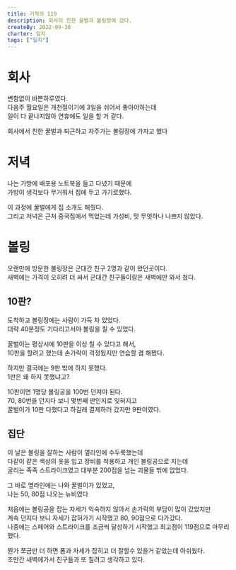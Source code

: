 ```yaml
---
title: 기적의 119
description: 회사의 친한 꿀벌과 볼링장에 갔다.
createBy: 2022-09-30
charter: 일지
tags: ["일지"]
---
```


# 회사

변함없이 바쁜하루였다.  
다음주 월요일은 개천절이기에 3일을 쉬어서 좋아야하는데  
일이 다 끝나지않아 연휴에도 일을 할 거 같다.

회사에서 친한 꿀벌과 퇴근하고 자주가는 볼링장에 가자고 했다

# 저녁

나는 가방에 배포용 노트북을 들고 다녔기 때문에  
가방이 생각보다 무거워서 집에 두고 가기로했다.

이 과정에 꿀벌에게 집 소개도 해줬다.  
그리고 저녁은 근처 중국집에서 먹었는데 가성비, 맛 무엇하나 나쁘지 않았다.

# 볼링

오랜만에 방문한 볼링장은 군대간 친구 2명과 같이 왔던곳이다.  
새벽에는 가격이 오히려 더 싸서 군대간 친구들이랑은 새벽에만 와서 쳤다.

## 10판?

도착하고 볼링장에는 사람이 가득 차 있었다.  
대략 40분정도 기다리고서야 볼링을 칠 수 있었다.

꿀벌이는 평상시에 10판을 이상 칠 수 있다고 해서,  
10판을 할려고 했는데 손가락이 걱정됬지만 연습할 겸 해봤다.

하지만 결국에는 9판 밖에 하지 못했다.  
1판은 왜 하지 못했냐고?

10판이면 1명당 볼링공을 100번 던져야 된다.  
70, 80번을 던지다 보니 몇번째 판인지로 잊혀지고  
꿀벌이가 10판 다했다고 하길래 결제하러 갔지만 9판이였다.

## 집단

이 날은 볼링을 잘하는 사람이 옆라인에 수두룩했는데  
다같이 같은 색상의 옷을 입고 장비를 착용하고 개인 볼링공으로 치는데  
굴리는 족족 스트라이크였고 대부분 200점을 넘는 괴물들 밖에 없었다.

그 바로 옆라인에는 나와 꿀벌이가 있었고,  
나는 50, 80점 나오는 뉴비였다

처음에는 볼링공을 잡는 자세가 익숙하지 않아서 손가락의 부담이 많이 갔었지만  
계속 던지다 보니 자세가 잡혀가기 시작했고 80, 90점으로 다가갔다.  
나중에는 스페어와 스트라이크를 조금씩 달성하기 시작했고 최고점이 119점으로 마무리했다.

뭔가 쪼금만 더 하면 폼과 자세가 잡히고 더 잘할수 있을거 같았는데 아쉬웠다.  
조만간 새벽에가서 친구들과 또 칠려고 생각하고 있다.
